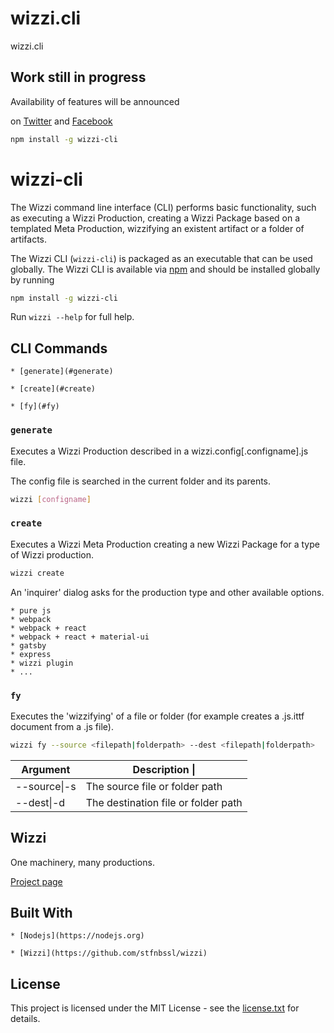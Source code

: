 # wizzi.cli

wizzi.cli




## Work still in progress

Availability of features will be announced

on [Twitter](https://twitter.com/wizziteam) and [Facebook](https://www.facebook.com/wizzifactory)


```sh
npm install -g wizzi-cli
```
# wizzi-cli
The Wizzi command line interface (CLI) performs basic functionality, such as executing a Wizzi Production, creating a Wizzi Package based on a templated Meta Production, wizzifying an existent artifact or a folder of artifacts.

The Wizzi CLI (`wizzi-cli`) is packaged as an executable that can be used globally. The Wizzi CLI is available via [npm](https://www.npmjs.com/) and should be installed globally by running

```sh
npm install -g wizzi-cli
```
Run `wizzi --help` for full help.

## CLI Commands
    * [generate](#generate)
    
    * [create](#create)
    
    * [fy](#fy)
    
### `generate`
Executes a Wizzi Production described in a wizzi.config[.configname].js file.

The config file is searched in the current folder and its parents.

```sh
wizzi [configname]
```
### `create`
Executes a Wizzi Meta Production creating a new Wizzi Package for a type of Wizzi production.

```sh
wizzi create
```
An 'inquirer' dialog asks for the production type and other available options.

    * pure js 
    * webpack 
    * webpack + react 
    * webpack + react + material-ui 
    * gatsby 
    * express 
    * wizzi plugin 
    * ... 
### `fy`
Executes the 'wizzifying' of a file or folder (for example creates a .js.ittf document from a .js file).

```sh
wizzi fy --source <filepath|folderpath> --dest <filepath|folderpath>
```

<table>
<thead>
<th>Argument<th>Description                                                                                                                                                                                                                             |</thead>
<tbody>
<tr>
<td>--source|-s <filepath|folderpath></td>
<td>The source file or folder path</td>
</tr>
<tr>
<td>--dest|-d <filepath|folderpath></td>
<td>The destination file or folder path</td>
</tr>
</tbody>
</table>



## Wizzi

One machinery, many productions.




<p><a href="https://stfnbssl.github.io/wizzi">Project page</a></p>

## Built With
    * [Nodejs](https://nodejs.org)
    
    * [Wizzi](https://github.com/stfnbssl/wizzi)
    

## License

<p>This project is licensed under the MIT License - see the <a href="license.txt">license.txt</a> for details.</p>


